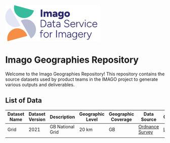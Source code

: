 
<img src="assets/Imago-logo.png" alt="Imago Logo" width="300"/>

# Imago Geographies Repository

Welcome to the Imago Geographies Repository!
This repository contains the source datasets used by product teams in the IMAGO project to generate various outputs and deliverables.

## List of Data

| Dataset Name  | Dataset Version | Description      | Geographic Level | Geographic Coverage  | Data Source                                                                                       | Code         | Download         |
|---------------|-----------------|------------------|-------------------|---------------------|---------------------------------------------------------------------------------------------------|--------------|------------------|
| Grid          |2021             | GB National Grid | 20 km             |GB                   | [Ordnance Survey](https://github.com/OrdnanceSurvey/OS-British-National-Grids?tab=readme-ov-file) |[Link](https://github.com/Imago-SDRUK/geographies/blob/main/src/GB.Grid.20km.py)      |[Link]()          |
|               |                 |                  |                   |                     |                                                                                                   |              |                  |



